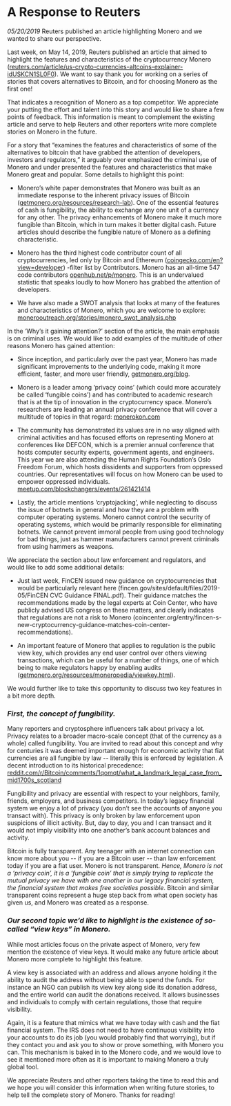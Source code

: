 # A Response to Reuters
*05/20/2019*
Reuters published an article highlighting Monero and we wanted to share our perspective.

Last week, on May 14, 2019, Reuters published an article that aimed to highlight the features and characteristics of the cryptocurrency Monero ([reuters.com/article/us-crypto-currencies-altcoins-explainer-idUSKCN1SL0F0](https://www.reuters.com/article/us-crypto-currencies-altcoins-explainer-idUSKCN1SL0F0)). We want to say thank you for working on a series of stories that covers alternatives to Bitcoin, and for choosing Monero as the first one!

That indicates a recognition of Monero as a top competitor. We appreciate your putting the effort and talent into this story and would like to share a few points of feedback. This information is meant to complement the existing article and serve to help Reuters and other reporters write more complete stories on Monero in the future.

For a story that “examines the features and characteristics of some of the alternatives to bitcoin that have grabbed the attention of developers, investors and regulators,” it arguably over emphasized the criminal use of Monero and under presented the features and characteristics that make Monero great and popular. Some details to highlight this point:

+ Monero’s white paper demonstrates that Monero was built as an immediate response to the inherent privacy issues of Bitcoin ([getmonero.org/resources/research-lab](https://web.getmonero.org/resources/research-lab/)). One of the essential features of cash is fungibility, the ability to exchange any one unit of a currency for any other. The privacy enhancements of Monero make it much more fungible than Bitcoin, which in turn makes it better digital cash. Future articles should describe the fungible nature of Monero as a defining characteristic.

+ Monero has the third highest code contributor count of all cryptocurrencies, led only by Bitcoin and Ethereum ([coingecko.com/en?view=developer](https://www.coingecko.com/en?view=developer)) -filter list by Contributors. Monero has an all-time 547 code contributors [openhub.net/p/monero](https://www.openhub.net/p/monero/). This is an undervalued statistic that speaks loudly to how Monero has grabbed the attention of developers.

+ We have also made a SWOT analysis that looks at many of the features and characteristics of Monero, which you are welcome to explore: [monerooutreach.org/stories/monero_swot_analysis.php](https://www.monerooutreach.org/stories/monero_swot_analysis.php)

In the ‘Why’s it gaining attention?’ section of the article, the main emphasis is on criminal uses. We would like to add examples of the multitude of other reasons Monero has gained attention:

+ Since inception, and particularly over the past year, Monero has made significant improvements to the underlying code, making it more efficient, faster, and more user friendly, [getmonero.org/blog](https://web.getmonero.org/blog/).

+ Monero is a leader among ‘privacy coins’ (which could more accurately be called ‘fungible coins’) and has contributed to academic research that is at the tip of innovation in the cryptocurrency space. Monero’s researchers are leading an annual privacy conference that will cover a multitude of topics in that regard: [monerokon.com](https://monerokon.com/)

+ The community has demonstrated its values are in no way aligned with criminal activities and has focused efforts on representing Monero at conferences like DEFCON, which is a premier annual conference that hosts computer security experts, government agents, and engineers. This year we are also attending the Human Rights Foundation’s Oslo Freedom Forum, which hosts dissidents and supporters from oppressed countries. Our representatives will focus on how Monero can be used to empower oppressed individuals. [meetup.com/blockchangers/events/261421414](https://www.meetup.com/blockchangers/events/261421414)

+ Lastly, the article mentions ‘cryptojacking’, while neglecting to discuss the issue of botnets in general and how they are a problem with computer operating systems. Monero cannot control the security of operating systems, which would be primarily responsible for eliminating botnets. We cannot prevent immoral people from using good technology for bad things, just as hammer manufacturers cannot prevent criminals from using hammers as weapons.

We appreciate the section about law enforcement and regulators, and would like to add some additional details:

+ Just last week, FinCEN issued new guidance on cryptocurrencies that would be particularly relevant here (fincen.gov/sites/default/files/2019-05/FinCEN CVC Guidance FINAL.pdf). Their guidance matches the recommendations made by the legal experts at Coin Center, who have publicly advised US congress on these matters, and clearly indicates that regulations are not a risk to Monero (coincenter.org/entry/fincen-s-new-cryptocurrency-guidance-matches-coin-center-recommendations).

+ An important feature of Monero that applies to regulation is the public view key, which provides any end user control over others viewing transactions, which can be useful for a number of things, one of which being to make regulators happy by enabling audits ([getmonero.org/resources/moneropedia/viewkey.html](https://web.getmonero.org/resources/moneropedia/viewkey.html)).

We would further like to take this opportunity to discuss two key features in a bit more depth.

### *First, the concept of fungibility.*

Many reporters and cryptosphere influencers talk about privacy a lot. Privacy relates to a broader macro-scale concept (that of the currency as a whole) called fungibility. You are invited to read about this concept and why for centuries it was deemed important enough for economic activity that fiat currencies are all fungible by law -- literally this is enforced by legislation. A decent introduction to its historical precedence: [reddit.com/r/Bitcoin/comments/1qomqt/what_a_landmark_legal_case_from_mid1700s_scotland](https://reddit.com/r/Bitcoin/comments/1qomqt/what_a_landmark_legal_case_from_mid1700s_scotland)

Fungibility and privacy are essential with respect to your neighbors, family, friends, employers, and business competitors. In today’s legacy financial system we enjoy a lot of privacy (you don’t see the accounts of anyone you transact with). This privacy is only broken by law  enforcement upon suspicions of illicit activity. But, day to day, you and I can transact and it would not imply visibility into one another’s bank account balances and activity.

Bitcoin is fully transparent. Any teenager with an internet connection can know more about you -- if you are a Bitcoin user -- than law enforcement today if you are a fiat user. Monero is not transparent. *Hence, Monero is not a ‘privacy coin’, it is a ‘fungible coin’ that is simply trying to replicate the mutual privacy we have with one another in our legacy financial system, the financial system that makes free societies possible*. Bitcoin and similar transparent coins represent a huge step back from what open society has given us, and Monero was created as a response.

### *Our second topic we’d like to highlight is the existence of so-called “view keys” in Monero.*

While most articles focus on the private aspect of Monero, very few mention the existence of view keys. It would make any future article about Monero more complete to highlight this feature.

A view key is associated with an address and allows anyone holding it the ability to audit the address without being able to spend the funds. For instance an NGO can publish its view key along side its donation address, and the entire world can audit the donations received. It allows businesses and individuals to comply with certain regulations, those that require visibility.

Again, it is a feature that mimics what we have today with cash and the fiat financial system. The IRS does not need to have continuous visibility into your accounts to do its job (you would probably find that worrying), but if they contact you and ask you to show or prove something, with Monero you can. This mechanism is baked in to the Monero code, and we would love to see it mentioned more often as it is important to making Monero a truly global tool.

We appreciate Reuters and other reporters taking the time to read this and we hope you will consider this information when writing future stories, to help tell the complete story of Monero. Thanks for reading!
